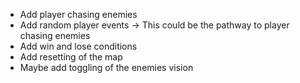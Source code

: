 * Add player chasing enemies
* Add random player events -> This could be the pathway to player chasing
  enemies
* Add win and lose conditions
* Add resetting of the map
* Maybe add toggling of the enemies vision 